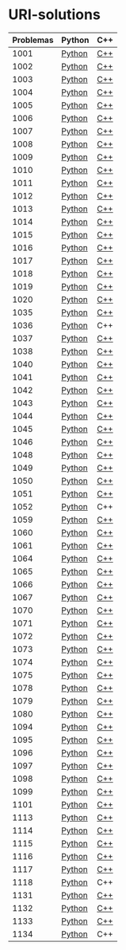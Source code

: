 # URI-solutions

| Problemas                           | Python | C++ |
|-------------------------------------|--------|--------|
| 1001 | [Python](./python/1001.py) | [C++](./c++/1001.cpp) |
| 1002 | [Python](./python/1002.py) | [C++](./c++/1002.cpp) |
| 1003 | [Python](./python/1003.py) | [C++](./c++/1003.cpp) |
| 1004 | [Python](./python/1004.py) | [C++](./c++/1004.cpp) |
| 1005 | [Python](./python/1005.py) | [C++](./c++/1005.cpp) |
| 1006 | [Python](./python/1006.py) | [C++](./c++/1006.cpp) |
| 1007 | [Python](./python/1007.py) | [C++](./c++/1007.cpp) |
| 1008 | [Python](./python/1008.py) | [C++](./c++/1008.cpp) |
| 1009 | [Python](./python/1009.py) | [C++](./c++/1009.cpp) |
| 1010 | [Python](./python/1010.py) | [C++](./c++/1010.cpp) |
| 1011 | [Python](./python/1011.py) | [C++](./c++/1011.cpp) |
| 1012 | [Python](./python/1012.py) | [C++](./c++/1012.cpp) |
| 1013 | [Python](./python/1013.py) | [C++](./c++/1013.cpp) |
| 1014 | [Python](./python/1014.py) | [C++](./c++/1014.cpp) |
| 1015 | [Python](./python/1015.py) | [C++](./c++/1015.cpp) |
| 1016 | [Python](./python/1016.py) | [C++](./c++/1016.cpp) |
| 1017 | [Python](./python/1017.py) | [C++](./c++/1017.cpp) |
| 1018 | [Python](./python/1018.py) | [C++](./c++/1018.cpp) |
| 1019 | [Python](./python/1019.py) | [C++](./c++/1019.cpp) |
| 1020 | [Python](./python/1020.py) | [C++](./c++/1020.cpp) |
| 1035 | [Python](./python/1035.py) | [C++](./c++/1035.cpp) |
| 1036 | [Python](./python/1036.py) | C++ |
| 1037 | [Python](./python/1037.py) | [C++](./c++/1037.cpp) |
| 1038 | [Python](./python/1038.py) | [C++](./c++/1038.cpp) |
| 1040 | [Python](./python/1040.py) | [C++](./c++/1040.cpp) |
| 1041 | [Python](./python/1041.py) | [C++](./c++/1041.cpp) |
| 1042 | [Python](./python/1042.py) | [C++](./c++/1042.cpp) |
| 1043 | [Python](./python/1043.py) | [C++](./c++/1043.cpp) |
| 1044 | [Python](./python/1044.py) | [C++](./c++/1044.cpp) |
| 1045 | [Python](./python/1045.py) | [C++](./c++/1045.cpp) |
| 1046 | [Python](./python/1046.py) | [C++](./c++/1046.cpp) |
| 1048 | [Python](./python/1048.py) | [C++](./c++/1048.cpp) |
| 1049 | [Python](./python/1049.py) | [C++](./c++/1049.cpp) |
| 1050 | [Python](./python/1050.py) | [C++](./c++/1050.cpp) |
| 1051 | [Python](./python/1051.py) | [C++](./c++/1051.cpp) |
| 1052 | [Python](./python/1052.py) | C++ |
| 1059 | [Python](./python/1059.py) | [C++](./c++/1059.cpp) |
| 1060 | [Python](./python/1060.py) | [C++](./c++/1060.cpp) |
| 1061 | [Python](./python/1061.py) | [C++](./c++/1061.cpp) |
| 1064 | [Python](./python/1064.py) | [C++](./c++/1064.cpp) |
| 1065 | [Python](./python/1065.py) | [C++](./c++/1065.cpp) |
| 1066 | [Python](./python/1066.py) | [C++](./c++/1066.cpp) |
| 1067 | [Python](./python/1067.py) | [C++](./c++/1067.cpp) |
| 1070 | [Python](./python/1070.py) | [C++](./c++/1070.cpp) |
| 1071 | [Python](./python/1071.py) | [C++](./c++/1071.cpp) |
| 1072 | [Python](./python/1072.py) | [C++](./c++/1072.cpp) |
| 1073 | [Python](./python/1073.py) | [C++](./c++/1073.cpp) |
| 1074 | [Python](./python/1074.py) | [C++](./c++/1074.cpp) |
| 1075 | [Python](./python/1075.py) | [C++](./c++/1075.cpp) |
| 1078 | [Python](./python/1078.py) | [C++](./c++/1078.cpp) |
| 1079 | [Python](./python/1079.py) | [C++](./c++/1079.cpp) |
| 1080 | [Python](./python/1080.py) | [C++](./c++/1080.cpp) |
| 1094 | [Python](./python/1094.py) | [C++](./c++/1094.cpp) |
| 1095 | [Python](./python/1095.py) | [C++](./c++/1095.cpp) |
| 1096 | [Python](./python/1096.py) | [C++](./c++/1096.cpp) |
| 1097 | [Python](./python/1097.py) | [C++](./c++/1097.cpp) |
| 1098 | [Python](./python/1098.py) | [C++](./c++/1098.cpp) |
| 1099 | [Python](./python/1099.py) | [C++](./c++/1099.cpp) |
| 1101 | [Python](./python/1101.py) | [C++](./c++/1101.cpp) |
| 1113 | [Python](./python/1113.py) | [C++](./c++/1113.cpp) |
| 1114 | [Python](./python/1114.py) | [C++](./c++/1114.cpp) |
| 1115 | [Python](./python/1115.py) | [C++](./c++/1115.cpp) |
| 1116 | [Python](./python/1116.py) | [C++](./c++/1116.cpp) |
| 1117 | [Python](./python/1117.py) | [C++](./c++/1117.cpp) |
| 1118 | [Python](./python/1118.py) | C++ |
| 1131 | [Python](./python/1131.py) | [C++](./c++/1131.cpp) |
| 1132 | [Python](./python/1132.py) | [C++](./c++/1132.cpp) |
| 1133 | [Python](./python/1133.py) | [C++](./c++/1133.cpp) |
| 1134 | [Python](./python/1134.py) | C++ |